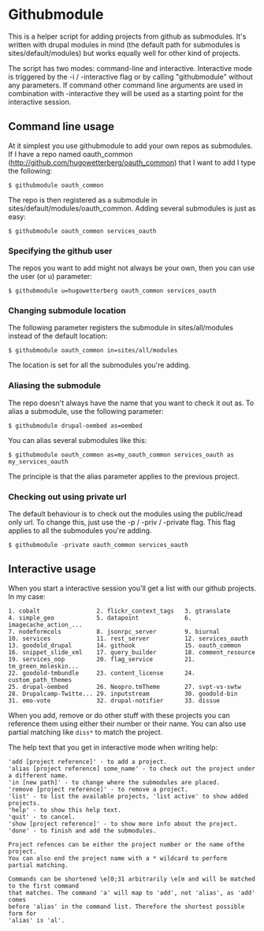 Githubmodule
==============================

This is a helper script for adding projects from github as submodules. It's written with drupal modules in mind (the default path for submodules is sites/default/modules) but works equally well for other kind of projects.

The script has two modes: command-line and interactive. Interactive mode is triggered by the -i / -interactive flag or by calling "githubmodule" without any parameters. If command other command line arguments are used in combination with -interactive they will be used as a starting point for the interactive session.

Command line usage
--------------------

At it simplest you use githubmodule to add your own repos as submodules. If I have a repo named oauth_common (http://github.com/hugowetterberg/oauth_common) that I want to add I type the following:

    $ githubmodule oauth_common

The repo is then registered as a submodule in sites/default/modules/oauth_common. Adding several submodules is just as easy:

    $ githubmodule oauth_common services_oauth

### Specifying the github user

The repos you want to add might not always be your own, then you can use the user (or u) parameter:

    $ githubmodule u=hugowetterberg oauth_common services_oauth

### Changing submodule location

The following parameter registers the submodule in sites/all/modules instead of the default location:

    $ githubmodule oauth_common in=sites/all/modules

The location is set for all the submodules you're adding.

### Aliasing the submodule

The repo doesn't always have the name that you want to check it out as. To alias a submodule, use the following parameter:

    $ githubmodule drupal-oembed as=oembed

You can alias several submodules like this:

    $ githubmodule oauth_common as=my_oauth_common services_oauth as my_services_oauth

The principle is that the alias parameter applies to the previous project.

### Checking out using private url

The default behaviour is to check out the modules using the public/read only url. To change this, just use the -p / -priv / -private flag. This flag applies to all the submodules you're adding.

    $ githubmodule -private oauth_common services_oauth

Interactive usage
-----------------

When you start a interactive session you'll get a list with our github projects. In my case:

    1. cobalt                2. flickr_context_tags   3. gtranslate            
    4. simple_geo            5. datapoint             6. imagecache_action_... 
    7. nodeformcols          8. jsonrpc_server        9. biurnal               
    10. services             11. rest_server          12. services_oauth       
    13. goodold_drupal       14. githook              15. oauth_common         
    16. snippet_slide_xml    17. query_builder        18. comment_resource     
    19. services_oop         20. flag_service         21. tm_green_moleskin... 
    22. goodold-tmbundle     23. content_license      24. custom_path_themes   
    25. drupal-oembed        26. Neopro.tmTheme       27. svpt-vs-swtw         
    28. Drupalcamp-Twitte... 29. inputstream          30. goodold-bin          
    31. emo-vote             32. drupal-notifier      33. dissue

When you add, remove or do other stuff with these projects you can reference them using either their number or their name. You can also use partial matching like <code>diss*</code> to match the project.

The help text that you get in interactive mode when writing help:

    'add [project reference]' - to add a project.
    'alias [project reference] some_name' - to check out the project under a different name.
    'in [new path]' - to change where the submodules are placed.
    'remove [project reference]' - to remove a project.
    'list' - to list the available projects, 'list active' to show added projects.
    'help' - to show this help text.
    'quit' - to cancel.
    'show [project reference]' - to show more info about the project.
    'done' - to finish and add the submodules.

    Project refences can be either the project number or the name ofthe project. 
    You can also end the project name with a * wildcard to perform
    partial matching.

    Commands can be shortened \e[0;31 arbitrarily \e[m and will be matched to the first command
    that matches. The command 'a' will map to 'add', not 'alias', as 'add' comes
    before 'alias' in the command list. Therefore the shortest possible form for
    'alias' is 'al'.